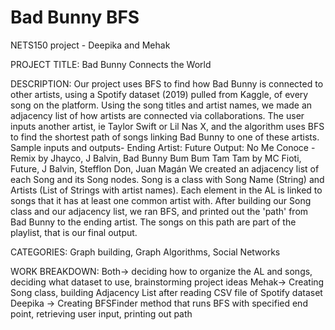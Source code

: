 # Bad Bunny BFS
NETS150 project - Deepika and Mehak

PROJECT TITLE: 
Bad Bunny Connects the World

DESCRIPTION: 
Our project uses BFS to find how Bad Bunny is connected to other artists, using a Spotify dataset (2019) pulled from Kaggle, of every song on the platform. Using the song titles and artist names, we made an adjacency list of how artists are connected via collaborations. The user inputs another artist, ie Taylor Swift or Lil Nas X, and the algorithm uses BFS to find the shortest path of songs linking Bad Bunny to one of these artists. Sample inputs and outputs- 
Ending Artist: Future
Output: No Me Conoce - Remix by Jhayco, J Balvin, Bad Bunny
Bum Bum Tam Tam by MC Fioti, Future, J Balvin, Stefflon Don, Juan Magán
We created an adjacency list of each Song and its Song nodes. Song is a class with Song Name (String) and Artists (List of Strings with artist names). Each element in the AL is linked to songs that it has at least one common artist with. After building our Song class and our adjacency list, we ran BFS, and printed out the 'path' from Bad Bunny to the ending artist. The songs on this path are part of the playlist, that is our final output. 

CATEGORIES: 
Graph building, Graph Algorithms, Social Networks 

WORK BREAKDOWN: 
Both-> deciding how to organize the AL and songs, deciding what dataset to use, brainstorming project ideas
Mehak-> Creating Song class, building Adjacency List after reading CSV file of Spotify dataset 
Deepika -> Creating BFSFinder method that runs BFS with specified end point, retrieving user input, printing out path
